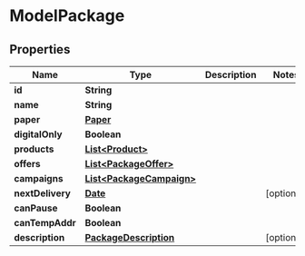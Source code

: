 

# ModelPackage

## Properties

Name | Type | Description | Notes
------------ | ------------- | ------------- | -------------
**id** | **String** |  | 
**name** | **String** |  | 
**paper** | [**Paper**](Paper.md) |  | 
**digitalOnly** | **Boolean** |  | 
**products** | [**List&lt;Product&gt;**](Product.md) |  | 
**offers** | [**List&lt;PackageOffer&gt;**](PackageOffer.md) |  | 
**campaigns** | [**List&lt;PackageCampaign&gt;**](PackageCampaign.md) |  | 
**nextDelivery** | [**Date**](Date.md) |  |  [optional]
**canPause** | **Boolean** |  | 
**canTempAddr** | **Boolean** |  | 
**description** | [**PackageDescription**](PackageDescription.md) |  |  [optional]




